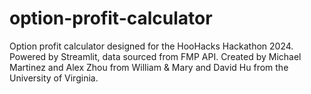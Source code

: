 # option-profit-calculator
Option profit calculator designed for the HooHacks Hackathon 2024. Powered by Streamlit, data sourced from FMP API. Created by Michael Martinez and Alex Zhou from William &amp; Mary and David Hu from the University of Virginia.
